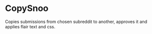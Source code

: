 # CopySnoo
Copies submissions from chosen subreddit to another, approves it and applies flair text and css.
